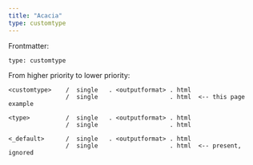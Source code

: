 ```yaml
---
title: "Acacia"
type: customtype
---
```


Frontmatter:
```
type: customtype
```

From higher priority to lower priority:

```
<customtype>    /  single   . <outputformat> . html
                /  single                    . html  <-- this page example

<type>          /  single   . <outputformat> . html
                /  single                    . html
                  
<_default>      /  single   . <outputformat> . html
                /  single                    . html  <-- present, ignored
```
